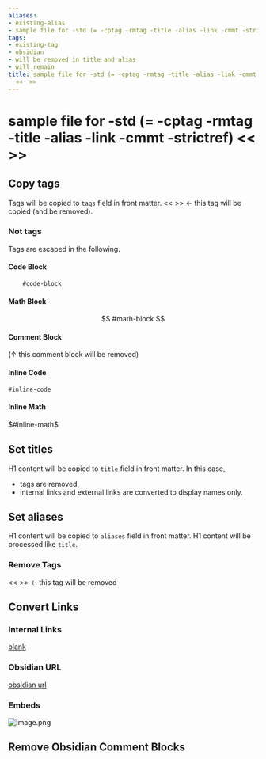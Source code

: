 ```yaml
---
aliases:
- existing-alias
- sample file for -std (= -cptag -rmtag -title -alias -link -cmmt -strictref) <<  >>
tags:
- existing-tag
- obsidian
- will_be_removed_in_title_and_alias
- will_remain
title: sample file for -std (= -cptag -rmtag -title -alias -link -cmmt -strictref)
  <<  >>
---
```

# sample file for -std (= -cptag -rmtag -title -alias -link -cmmt -strictref) <<  >>

## Copy tags
Tags will be copied to `tags` field in front matter.
<<  >> <- this tag will be copied (and be removed).

### Not tags
Tags are escaped in the following.

#### Code Block
```
	#code-block
```

#### Math Block
$$
	#math-block
$$

#### Comment Block

(↑ this comment block will be removed)

#### Inline Code
`#inline-code`

#### Inline Math
$#inline-math$


## Set titles
H1 content will be copied to `title` field in front matter.
In this case,
- tags are removed,
- internal links and external links are converted to display names only.

## Set aliases
H1 content will be copied to `aliases` field in front matter.
H1 content will be processed like `title`.

### Remove Tags
<<  >> <- this tag will be removed

## Convert Links
### Internal Links
[blank](blank.md)

### Obsidian URL
[obsidian url](blank.md)

### Embeds
![image.png](image.png)

## Remove Obsidian Comment Blocks
